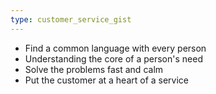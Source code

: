 ```yaml
---
type: customer_service_gist
---
```

- Find a common language with every person
- Understanding the core of a person's need
- Solve the problems fast and calm
- Put the customer at a heart of a service
